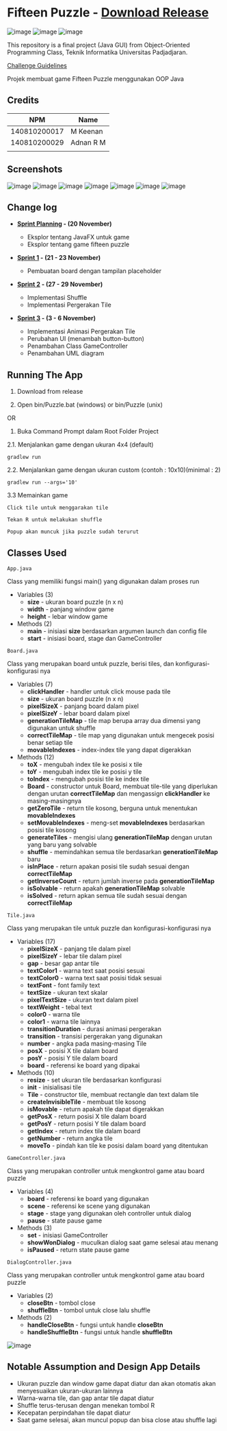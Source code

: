 # Fifteen Puzzle - [Download Release](https://github.com/praktikum-tiunpad-2021/oop-final-kelompok-a-02/releases/tag/1)

![image](documents/videos/4.gif)
![image](documents/videos/10.gif)
![image](documents/videos/100.gif)

This repository is a final project (Java GUI) from Object-Oriented Programming Class, Teknik Informatika Universitas Padjadjaran. 

[Challenge Guidelines](challenge-guideline.md)

Projek membuat game Fifteen Puzzle menggunakan OOP Java

## Credits
| NPM           | Name        |
| ------------- |-------------|
| 140810200017  | M Keenan    |
| 140810200029  | Adnan R M   |
|               |             |
## Screenshots
![image](https://github.com/praktikum-tiunpad-2021/oop-final-kelompok-a-02/assets/57803800/eb46fe42-16d8-433d-879f-ecac6e6f1dcd)
![image](https://github.com/praktikum-tiunpad-2021/oop-final-kelompok-a-02/assets/57803800/312b217e-5462-44e5-9591-36569e843110)
![image](https://github.com/praktikum-tiunpad-2021/oop-final-kelompok-a-02/assets/57803800/0c2881e6-cd19-461a-b0ee-d36720e408ad)
![image](https://github.com/praktikum-tiunpad-2021/oop-final-kelompok-a-02/assets/57803800/66c5c30b-8b66-4e41-b016-a8e877e79eae)
![image](https://github.com/praktikum-tiunpad-2021/oop-final-kelompok-a-02/assets/57803800/1d264685-29f3-4485-b3a9-5c6549e76f29)
![image](https://github.com/praktikum-tiunpad-2021/oop-final-kelompok-a-02/assets/57803800/79bb97c6-b0e7-4d7a-a341-98e6c8351173)
![image](https://github.com/praktikum-tiunpad-2021/oop-final-kelompok-a-02/assets/57803800/a5656115-d711-43bf-9c58-706ad57d6866)


## Change log
- **[Sprint Planning](changelog/sprint-planning.md) - (20 November)** 
   - Eksplor tentang JavaFX untuk game
   - Eksplor tentang game fifteen puzzle

- **[Sprint 1](changelog/sprint-1.md) - (21 - 23 November)** 
   - Pembuatan board dengan tampilan placeholder

- **[Sprint 2](changelog/sprint-2.md) - (27 - 29 November)** 
   - Implementasi Shuffle
   - Implementasi Pergerakan Tile
   
- **[Sprint 3](changelog/sprint-3.md) - (3 - 6 November)** 
   - Implementasi Animasi Pergerakan Tile
   - Perubahan UI (menambah button-button)
   - Penambahan Class GameController
   - Penambahan UML diagram

## Running The App

1. Download from release

2. Open bin/Puzzle.bat (windows) or bin/Puzzle (unix)

OR

1. Buka Command Prompt dalam Root Folder Project

2.1. Menjalankan game dengan ukuran 4x4 (default)
``` 
gradlew run
```
2.2. Menjalankan game dengan ukuran custom (contoh : 10x10)(minimal : 2)
``` 
gradlew run --args='10'
```
3.3 Memainkan game
``` 
Click tile untuk menggarakan tile
```
``` 
Tekan R untuk melakukan shuffle
```
``` 
Popup akan muncuk jika puzzle sudah terurut
```

## Classes Used

``` 
App.java
```
Class yang memiliki fungsi main() yang digunakan dalam proses run
- Variables (3)
   - **size** - ukuran board puzzle (n x n)
   - **width** - panjang window game
   - **height** - lebar window game
- Methods (2)
   - **main** - inisiasi **size** berdasarkan argumen launch dan config file
   - **start** - inisiasi board, stage dan GameController
   
``` 
Board.java
```
Class yang merupakan board untuk puzzle, berisi tiles, dan konfigurasi-konfigurasi nya
- Variables (7)
   - **clickHandler** - handler untuk click mouse pada tile
   - **size** - ukuran board puzzle (n x n)
   - **pixelSizeX** - panjang board dalam pixel
   - **pixelSizeY** - lebar board dalam pixel
   - **generationTileMap** - tile map berupa array dua dimensi yang digunakan untuk shuffle
   - **correctTileMap** - tile map yang digunakan untuk mengecek posisi benar setiap tile
   - **movableIndexes** - index-index tile yang dapat digerakkan
- Methods (12)
   - **toX** - mengubah index tile ke posisi x tile
   - **toY** - mengubah index tile ke posisi y tile
   - **toIndex** - mengubah posisi tile ke index tile
   - **Board** - constructor untuk Board, membuat tile-tile yang diperlukan dengan urutan **correctTileMap** dan mengassign **clickHandler** ke masing-masingnya
   - **getZeroTile** - return tile kosong, berguna untuk menentukan **movableIndexes**
   - **setMovableIndexes** - meng-set **movableIndexes** berdasarkan posisi tile kosong
   - **generateTiles** - mengisi ulang **generationTileMap** dengan urutan yang baru yang solvable
   - **shuffle** - memindahkan semua tile berdasarkan **generationTileMap** baru
   - **isInPlace** - return apakan posisi tile sudah sesuai dengan **correctTileMap**
   - **getInverseCount** - return jumlah inverse pada **generationTileMap**
   - **isSolvable** - return apakah **generationTileMap** solvable
   - **isSolved** - return apkan semua tile sudah sesuai dengan **correctTileMap**
   
``` 
Tile.java
```
Class yang merupakan tile untuk puzzle dan konfigurasi-konfigurasi nya
- Variables (17)
   - **pixelSizeX** - panjang tile dalam pixel
   - **pixelSizeY** - lebar tile dalam pixel
   - **gap** - besar gap antar tile
   - **textColor1** - warna text saat posisi sesuai
   - **textColor0** - warna text saat posisi tidak sesuai
   - **textFont** - font family text
   - **textSize** - ukuran text skalar
   - **pixelTextSize** - ukuran text dalam pixel
   - **textWeight** - tebal text
   - **color0** - warna tile 
   - **color1** - warna tile lainnya
   - **transitionDuration** - durasi animasi pergerakan
   - **transition** - transisi pergerakan yang digunakan
   - **number** - angka pada masing-masing Tile
   - **posX** - posisi X tile dalam board
   - **posY** - posisi Y tile dalam board
   - **board** - referensi ke board yang dipakai
- Methods (10)
   - **resize** - set ukuran tile berdasarkan konfigurasi
   - **init** - inisialisasi tile
   - **Tile** - constructor tile, membuat rectangle dan text dalam tile
   - **createInvisibleTile** - membuat tile kosong
   - **isMovable** - return apakah tile dapat digerakkan
   - **getPosX** - return posisi X tile dalam board
   - **getPosY** - return posisi Y tile dalam board
   - **getIndex** - return index tile dalam board
   - **getNumber** - return angka tile
   - **moveTo** - pindah kan tile ke posisi dalam board yang ditentukan
   
``` 
GameController.java
```
Class yang merupakan controller untuk mengkontrol game atau board puzzle
- Variables (4)
   - **board** - referensi ke board yang digunakan
   - **scene** - referensi ke scene yang digunakan
   - **stage** - stage yang digunakan oleh controller untuk dialog
   - **pause** - state pause game
- Methods (3)
   - **set** - inisiasi GameController
   - **showWonDialog** - muculkan dialog saat game selesai atau menang
   - **isPaused** - return state pause game
   
``` 
DialogController.java
```
Class yang merupakan controller untuk mengkontrol game atau board puzzle
- Variables (2)
   - **closeBtn** - tombol close
   - **shuffleBtn** - tombol untuk close lalu shuffle
- Methods (2)
   - **handleCloseBtn** - fungsi untuk handle **closeBtn**
   - **handleShuffleBtn** - fungsi untuk handle **shuffleBtn**


![image](https://user-images.githubusercontent.com/57803800/144962951-e15dadfa-868c-443d-a983-5c9e16c76054.png)


## Notable Assumption and Design App Details

- Ukuran puzzle dan window game dapat diatur dan akan otomatis akan menyesuaikan ukuran-ukuran lainnya
- Warna-warna tile, dan gap antar tile dapat diatur
- Shuffle terus-terusan dengan menekan tombol R
- Kecepatan perpindahan tile dapat diatur
- Saat game selesai, akan muncul popup dan bisa close atau shuffle lagi
